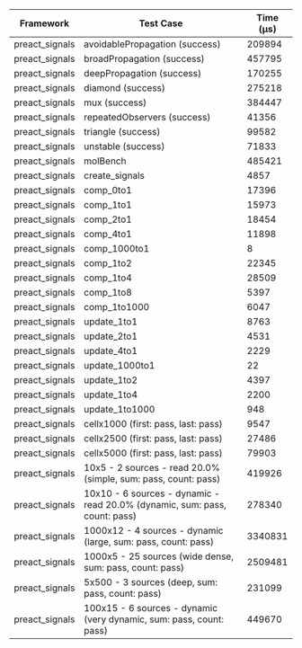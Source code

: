 | Framework | Test Case | Time (μs) |
| --- | --- | --- |
| preact_signals | avoidablePropagation (success) | 209894 |
| preact_signals | broadPropagation (success) | 457795 |
| preact_signals | deepPropagation (success) | 170255 |
| preact_signals | diamond (success) | 275218 |
| preact_signals | mux (success) | 384447 |
| preact_signals | repeatedObservers (success) | 41356 |
| preact_signals | triangle (success) | 99582 |
| preact_signals | unstable (success) | 71833 |
| preact_signals | molBench | 485421 |
| preact_signals | create_signals | 4857 |
| preact_signals | comp_0to1 | 17396 |
| preact_signals | comp_1to1 | 15973 |
| preact_signals | comp_2to1 | 18454 |
| preact_signals | comp_4to1 | 11898 |
| preact_signals | comp_1000to1 | 8 |
| preact_signals | comp_1to2 | 22345 |
| preact_signals | comp_1to4 | 28509 |
| preact_signals | comp_1to8 | 5397 |
| preact_signals | comp_1to1000 | 6047 |
| preact_signals | update_1to1 | 8763 |
| preact_signals | update_2to1 | 4531 |
| preact_signals | update_4to1 | 2229 |
| preact_signals | update_1000to1 | 22 |
| preact_signals | update_1to2 | 4397 |
| preact_signals | update_1to4 | 2200 |
| preact_signals | update_1to1000 | 948 |
| preact_signals | cellx1000 (first: pass, last: pass) | 9547 |
| preact_signals | cellx2500 (first: pass, last: pass) | 27486 |
| preact_signals | cellx5000 (first: pass, last: pass) | 79903 |
| preact_signals | 10x5 - 2 sources - read 20.0% (simple, sum: pass, count: pass) | 419926 |
| preact_signals | 10x10 - 6 sources - dynamic - read 20.0% (dynamic, sum: pass, count: pass) | 278340 |
| preact_signals | 1000x12 - 4 sources - dynamic (large, sum: pass, count: pass) | 3340831 |
| preact_signals | 1000x5 - 25 sources (wide dense, sum: pass, count: pass) | 2509481 |
| preact_signals | 5x500 - 3 sources (deep, sum: pass, count: pass) | 231099 |
| preact_signals | 100x15 - 6 sources - dynamic (very dynamic, sum: pass, count: pass) | 449670 |
